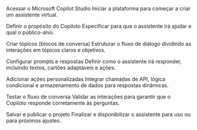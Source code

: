 Acessar o Microsoft Copilot Studio
Iniciar a plataforma para começar a criar um assistente virtual.

Definir o propósito do Copiloto
Especificar para que o assistente irá ajudar e qual o público-alvo.

Criar tópicos (blocos de conversa)
Estruturar o fluxo de diálogo dividindo as interações em tópicos claros e objetivos.

Configurar prompts e respostas
Definir como o assistente irá responder, incluindo textos, cartões adaptáveis e ações.

Adicionar ações personalizadas
Integrar chamadas de API, lógica condicional e armazenamento de dados para respostas dinâmicas.

Testar o fluxo de conversa
Validar as interações para garantir que o Copiloto responde corretamente às perguntas.

Salvar e publicar o projeto
Finalizar e disponibilizar o assistente para uso ou para próximos ajustes.
